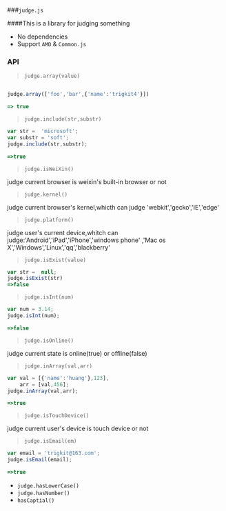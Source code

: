 ###`judge.js`

####This is a library for judging something
- No dependencies
- Support `AMD` & `Common.js`

### API

>`judge.array(value)`


```js

judge.array(['foo','bar',{'name':'trigkit4'}])

=> true
```

>`judge.include(str,substr)`

```js
var str =  'microsoft';
var substr = 'soft';
judge.include(str,substr);

=>true
```
>`judge.isWeiXin()`

judge current browser is weixin's built-in browser or not

>`judge.kernel()`

judge current browser's kernel,whicth can judge 'webkit','gecko','IE','edge'

>`judge.platform()`

judge user's current device,whitch can judge:'Android','iPad','iPhone','windows phone'
,'Mac os X','Windows','Linux','qq','blackberry'

>`judge.isExist(value)`

```js
var str =  null;
judge.isExist(str)
=>false
```

>`judge.isInt(num)`

```js
var num = 3.14;
judge.isInt(num);

=>false
```

>`judge.isOnline()`

judge current state is online(true) or offline(false)

>`judge.inArray(val,arr)`

```js
var val = [{'name':'huang'},123],
    arr = [val,456];
judge.inArray(val,arr);

=>true
```

>`judge.isTouchDevice()`

judge current user's device is touch device or not

>`judge.isEmail(em)`

```js
var email = 'trigkit@163.com';
judge.isEmail(email);

=>true
```

- `judge.hasLowerCase()`
- `judge.hasNumber()`
- `hasCaptial()`











